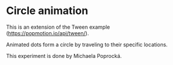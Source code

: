 # Circle animation
This is an extension of the Tween example (https://popmotion.io/api/tween/).

Animated dots form a circle by traveling to their specific locations. 

This experiment is done by Michaela Poprocká. 